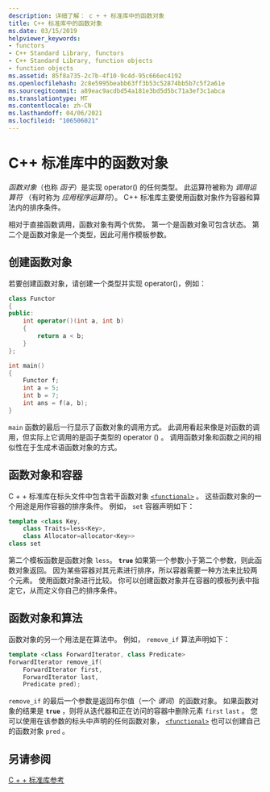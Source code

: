 ```yaml
---
description: 详细了解： c + + 标准库中的函数对象
title: C++ 标准库中的函数对象
ms.date: 03/15/2019
helpviewer_keywords:
- functors
- C++ Standard Library, functors
- C++ Standard Library, function objects
- function objects
ms.assetid: 85f8a735-2c7b-4f10-9c4d-95c666ec4192
ms.openlocfilehash: 2c8e5995beabb63ff3b53c52874bb5b7c5f2a61e
ms.sourcegitcommit: a89eac9acdbd54a181e3bd5d5bc71a3ef3c1abca
ms.translationtype: MT
ms.contentlocale: zh-CN
ms.lasthandoff: 04/06/2021
ms.locfileid: "106506021"
---
```

# <a name="function-objects-in-the-c-standard-library"></a>C++ 标准库中的函数对象

*函数对象*（也称 *函子*）是实现 operator() 的任何类型。 此运算符被称为 *调用运算符* （有时称为 *应用程序运算符*）。 C++ 标准库主要使用函数对象作为容器和算法内的排序条件。

相对于直接函数调用，函数对象有两个优势。 第一个是函数对象可包含状态。 第二个是函数对象是一个类型，因此可用作模板参数。

## <a name="creating-a-function-object"></a>创建函数对象

若要创建函数对象，请创建一个类型并实现 operator()，例如：

```cpp
class Functor
{
public:
    int operator()(int a, int b)
    {
        return a < b;
    }
};

int main()
{
    Functor f;
    int a = 5;
    int b = 7;
    int ans = f(a, b);
}
```

`main` 函数的最后一行显示了函数对象的调用方式。 此调用看起来像是对函数的调用，但实际上它调用的是函子类型的 operator () 。 调用函数对象和函数之间的相似性在于生成术语函数对象的方式。

## <a name="function-objects-and-containers"></a>函数对象和容器

C + + 标准库在标头文件中包含若干函数对象 [`<functional>`](../standard-library/functional.md) 。 这些函数对象的一个用途是用作容器的排序条件。 例如， `set` 容器声明如下：

```cpp
template <class Key,
    class Traits=less<Key>,
    class Allocator=allocator<Key>>
class set
```

第二个模板函数是函数对象 `less`。 **`true`** 如果第一个参数小于第二个参数，则此函数对象返回。 因为某些容器对其元素进行排序，所以容器需要一种方法来比较两个元素。 使用函数对象进行比较。 你可以创建函数对象并在容器的模板列表中指定它，从而定义你自己的排序条件。

## <a name="function-objects-and-algorithms"></a>函数对象和算法

函数对象的另一个用法是在算法中。 例如， `remove_if` 算法声明如下：

```cpp
template <class ForwardIterator, class Predicate>
ForwardIterator remove_if(
    ForwardIterator first,
    ForwardIterator last,
    Predicate pred);
```

`remove_if` 的最后一个参数是返回布尔值（一个 *谓词*）的函数对象。 如果函数对象的结果是 **`true`** ，则将从迭代器和正在访问的容器中删除元素 `first` `last` 。 您可以使用在该参数的标头中声明的任何函数对象， [`<functional>`](../standard-library/functional.md) 也可以创建自己的函数对象 `pred` 。

## <a name="see-also"></a>另请参阅

[C + + 标准库参考](../standard-library/cpp-standard-library-reference.md)
